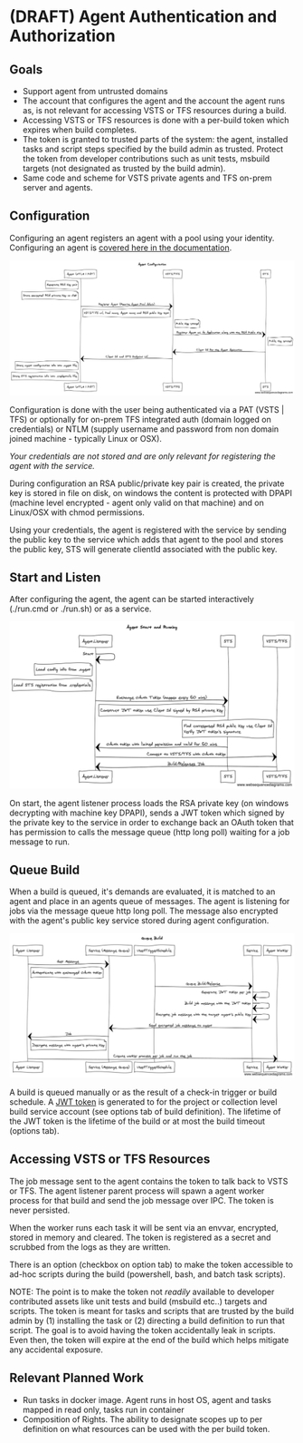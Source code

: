 # (DRAFT) Agent Authentication and Authorization

## Goals

  - Support agent from untrusted domains
  - The account that configures the agent and the account the agent runs as, is not relevant for accessing VSTS or TFS resources during a build.
  - Accessing VSTS or TFS resources is done with a per-build token which expires when build completes.
  - The token is granted to trusted parts of the system: the agent, installed tasks and script steps specified by the build admin as trusted.  Protect the token from developer contributions such as unit tests, msbuild targets (not designated as trusted by the build admin). 
  - Same code and scheme for VSTS private agents and TFS on-prem server and agents.

## Configuration

Configuring an agent registers an agent with a pool using your identity.  Configuring an agent is [covered here in the documentation](https://www.visualstudio.com/en-us/docs/build/actions/agents/v2-windows).

![Config](01AgentConfig.png)

Configuration is done with the user being authenticated via a PAT (VSTS | TFS) or optionally for on-prem TFS integrated auth (domain logged on credentials) or NTLM (supply username and password from non domain joined machine - typically Linux or OSX).

*Your credentials are not stored and are only relevant for registering the agent with the service.*

During configuration an RSA public/private key pair is created, the private key is stored in file on disk, on windows the content is protected with DPAPI (machine level encrypted - agent only valid on that machine) and on Linux/OSX with chmod permissions.

Using your credentials, the agent is registered with the service by sending the public key to the service which adds that agent to the pool and stores the public key, STS will generate clientId associated with the public key.

## Start and Listen

After configuring the agent, the agent can be started interactively (./run.cmd or ./run.sh) or as a service.

![Start](02AgentStartListen.png)

On start, the agent listener process loads the RSA private key (on windows decrypting with machine key DPAPI), sends a JWT token which signed by the private key to the service in order to exchange back an OAuth token that has permission to calls the message queue (http long poll) waiting for a job message to run.  

## Queue Build

When a build is queued, it's demands are evaluated, it is matched to an agent and place in an agents queue of messages.  The agent is listening for jobs via the message queue http long poll.  The message also encrypted with the agent's public key service stored during agent configuration.  

![Queue](03AgentQueueBuild.png)

A build is queued manually or as the result of a check-in trigger or build schedule.  A [JWT token](http://self-issued.info/docs/draft-ietf-oauth-json-web-token.html) is generated to for the project or collection level build service account (see options tab of build definition).  The lifetime of the JWT token is the lifetime of the build or at most the build timeout (options tab).

## Accessing VSTS or TFS Resources

The job message sent to the agent contains the token to talk back to VSTS or TFS.  The agent listener parent process will spawn a agent worker process for that build and send the job message over IPC.  The token is never persisted.  

When the worker runs each task it will be sent via an envvar, encrypted, stored in memory and cleared.  The token is registered as a secret and scrubbed from the logs as they are written.

There is an option (checkbox on option tab) to make the token accessible to ad-hoc scripts during the build (powershell, bash, and batch task scripts).

NOTE:  The point is to make the token not *readily* available to developer contributed assets like unit tests and build (msbuild etc..) targets and scripts.  The token is meant for tasks and scripts that are trusted by the build admin by (1) installing the task or (2) directing a build definition to run that script.  The goal is to avoid having the token accidentally leak in scripts.  Even then, the token will expire at the end of the build which helps mitigate any accidental exposure.


## Relevant Planned Work

  - Run tasks in docker image.  Agent runs in host OS, agent and tasks mapped in read only, tasks run in container
  - Composition of Rights.  The ability to designate scopes up to per definition on what resources can be used with the per build token.
